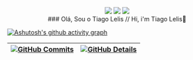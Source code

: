 <div align = center> 
   <a href = "mailto:lelistiago2@gmail.com"><img src="https://img.shields.io/badge/-Gmail-%23333?style=for-the-badge&logo=gmail&logoColor=black" target="_blank"></a>
  <a href="https://www.linkedin.com/in/tiago-lelis-240286161/" target="_blank"><img src="https://img.shields.io/badge/-LinkedIn-%230077B5?style=for-the-badge&logo=linkedin&logoColor=black" target="_blank"></a>  <a href="https://instagram.com/tiagolelis" target="_blank"><img src="https://img.shields.io/badge/-Instagram-%23E4405F?style=for-the-badge&logo=instagram&logoColor=black" target="_blank"></a>
</div>

<div align = center>
### Olá, Sou o Tiago Lelis // Hi, i'm Tiago Lelis👋
</div>

[![Ashutosh's github activity graph](https://github-readme-activity-graph.cyclic.app/graph?username=magura13&bg_color=redk&color=bd93f9&line=bd93f9&point=f1f5f9&area=true&hide_border=true)](https://github.com/ashutosh00710/github-readme-activity-graph)

 | [![GitHub Commits](http://github-profile-summary-cards.vercel.app/api/cards/productive-time?username=magura13&theme=draculak&utcOffset=-3)](https://github.com/vn7n24fzkq/github-profile-summary-cards) | [![GitHub Details](http://github-profile-summary-cards.vercel.app/api/cards/profile-details?username=magura13&theme=dracula)](https://github.com/vn7n24fzkq/github-profile-summary-cards) |  
 | ----------- | ----------- |
